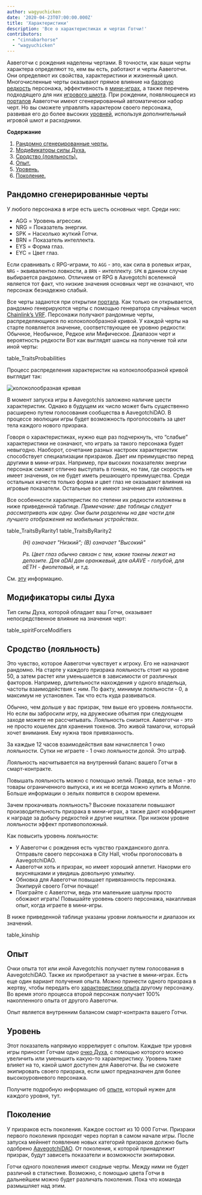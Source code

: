 ```yaml
---
author: wagyuchicken
date: '2020-04-23T07:00:00.000Z'
title: 'Характеристики'
description: 'Все о характеристиках и чертах Готчи!'
contributors:
  - "cinnabarhorse"
  - "wagyuchicken"
---
```


Аавеготчи с рождения наделены чертами. В точности, как ваши черты характера определяют то, кем вы есть, работают и черты Аавеготчи. Они определяют их свойства, характеристики и жизненный цикл. Многочисленные черты оказывают прямое влияние на [базовую редкость](/rarity-farming#base-rarity-score) персонажа, эффективность в [мини-играх](/minigames), а также перечень подходящего для них [игрового шмота](/wearables). При рождении, появляющиеся из [порталов](/portals) Аавеготчи имеют сгенерированный автоматически набор черт. Но вы сможете управлять характером своего персонажа, развивая его до более высоких <a href=#level>уровней</a>, используя дополнительный игровой шмот и расходники. 

<div class="contentsBox">

**Содержание**

<ol>
<li><a href=#randomly-generated-traits>Рандомно сгенерированные черты. </a></li>
<li><a href=#spirit-force-trait-modifiers>Модификаторы силы Духа.</a></li>
<li><a href=#kinship>Сродство (лояльность).</a></li>
<li><a href=#experience>Опыт.</a></li>
<li><a href=#level>Уровень.</a></li>
<li><a href=#haunt>Поколение.</a></li>
</ol>

</div>

## Рандомно сгенерированные черты
У любого персонажа в игре есть шесть основных черт. Среди них:

* AGG = Уровень агрессии.
* NRG = Показатель энергии.
* SPK = Насколько жуткий Готчи.
* BRN = Показатель интеллекта.
* EYS = Форма глаз.
* EYC = Цвет глаз.

Если сравнивать с RPG-играми, то `AGG` - это, как сила в ролевых играх, `NRG` - эквивалентно ловкости, а `BRN` - интеллекту. `SPK` в данном случае выбирается рандомно. Отличием от RPG в Aavegotchi вселенной является тот факт, что низкие значения основных черт не означают, что персонаж безнадежно слабый.

Все черты задаются при открытии [портала](/portals). Как только он открывается, рандомно генерируются черты с помощью генератора случайных чисел [Chainlink’s VRF](/glossary#chainlink-vrf). Персонажи получают рандомные черты, распределяющиеся по колоколообразной кривой. У каждой черты на старте появляется значение, соответствующее ее уровню редкости: Обычное, Необычное, Редкое или Мифическое. Диапазон черт и вероятность редкости Вот как выглядят шансы на получение той или иной черты:

table_TraitsProbabilities

Процесс распределения характеристик на колоколообразной кривой выглядит так:

<img class="bodyImage" src="/traits/bell_curve.png" alt = "колоколообразная кривая" />

В момент запуска игры в Aavegotchis заложено наличие шести характеристик. Однако в будущем их число может быть существенно расширено путем голосования сообщества в AavegotchiDAO. В процессе эволюции игры будет возможность проголосовать за цвет тела каждого нового призрака.

Говоря о характеристиках, нужно еще раз подчеркнуть, что “слабые” характеристики не означают, что играть за такого персонажа будет невыгодно. Наоборот, сочетание разных настроек характеристик способствует специализации призраков. Дает им преимущество перед другими в мини-играх. Например, при высоких показателях энергии персонаж сможет отлично выступать в гонках, но там, где скорость не имеет значения, он не будет иметь решающего преимущества. Среди остальных качеств только форма и цвет глаз не оказывают влияния на игровые показатели. Остальные все имеют значение для геймплея.

Все особенности характеристик по степени их редкости изложены в ниже приведенной таблице. *Примечание: две таблицы следует рассматривать как одну. Они были разделены на две части для лучшего отображения на мобильных устройствах*.

table_TraitsByRarity1 table_TraitsByRarity2
<p style="margin-left: 3.0em"><i> (Н) означает "Низкий"; (В) означает "Высокий" </i></p>
<p style="margin-left: 3.0em"><i> Ps. Цвет глаз обычно связан с тем, какие токены лежат на депозите. Для aDAI дан оранжевый, для aAAVE - голубой, для aETH - фиолетовый, и т.д. </i></p>

См. [эту](/eye-shape) информацию.

## Модификаторы силы Духа

Тип силы Духа, которой обладает ваш Готчи, оказывает непосредственное влияние на значения черт:

table_spiritForceModifiers

## Сродство (лояльность)
Это чувство, которое Аавеготчи чувствует к игроку. Его не назначают рандомно. На старте у каждого призрака лояльность стоит на уровне 50, а затем растет или уменьшается в зависимости от различных факторов. Например, длительности нахождения у одного владельца, частоты взаимодействия с ним. По факту, минимум лояльности - 0, а максимум не установлен. Так что есть куда развиваться.

Обычно, чем дольше у вас призрак, тем выше его уровень лояльности. Но если вы забросили игру, на дружеские объятия при следующем заходе можете не рассчитывать. Лояльность снизится. Аавеготчи - это не просто кошелек для хранения токенов. Это живой тамагочи, который хочет внимания. Ему нужна твоя привязанность.

За каждые 12 часов взаимодействия вам начисляется 1 очко лояльности. Сутки не играете - 1 очко лояльности долой. Это штраф.

Лояльность насчитывается на внутренний баланс вашего Готчи в смарт-контракте.

Повышать лояльность можно с помощью зелий. Правда, все зелья - это товары ограниченного выпуска, и их не всегда можно купить в Молле. Больше информации о зельях появится в скором времени.

Зачем прокачивать лояльность? Высокие показатели повышают производительность призрака в мини-играх, а также дают коэффициент к награде за добычу редкостей и другие ништяки. При низком уровне лояльности эффект противоположный.

Как повысить уровень лояльности:

* У Аавеготчи с рождения есть чувство гражданского долга. Отправьте своего персонажа в City Hall, чтобы проголосовать в AavegotchiDAO.
* Аавеготчи хоть и призрак, но имеет хороший аппетит. Накорми его вкусняшками и увидишь довольную ухмылку.
* Обновка для Аавеготчи повышает привязанность персонажа. Экипируй своего Готчи почаще!
* Поиграйте с Аавеготчи, ведь эти маленькие шалуны просто обожают играть! Повышайте уровень своего персонажа, накапливая опыт, когда играете в мини-игры.

В ниже приведенной таблице указаны уровни лояльности и диапазон их значений.

table_kinship


## Опыт
Очки опыта тот или иной Aavegotchis получает путем голосования в AavegotchiDAO. Также их приобретают за участие в мини-играх. Есть еще один вариант получения опыта. Можно принести одного призрака в жертву, чтобы передать его [характеристики опыта](/atokens) другому персонажу. Во время этого процесса второй персонаж получает 100% накопленного опыта от другого Аавеготчи.

Опыт является внутренним балансом смарт-контракта вашего Готчи.

## Уровень
Этот показатель напрямую коррелирует с опытом. Каждые три уровня игры приносят Готчам одно [очко Духа](/glossary#spirit-point), с помощью которого можно увеличить или уменьшить какую-то характеристику. Уровень таже влияет на то, какой шмот доступен для Аавеготчи. Вы не сможете экипировать своего призрака, если шмот предназначен для более высокоуровневого персонажа.

Получите подробную информацию об [опыте](/xp), который нужен для каждого уровня, тут.

## Поколение
У призраков есть поколения. Каждое состоит из 10 000 Готчи. Призраки первого поколения проходят через портал в самом начале игры. После запуска мейннет появление новых категорий призраков должно быть одобрено [AavegotchiDAO](/dao). От поколения, к которой принадлежит призрак, будут зависеть показатели и возможности экипировки.

Готчи одного поколения имеют сходные черты. Между ними не будет различий в статистике. Возможно, с помощью цвета Готчи в дальнейшем можно будет различать поколения. Пока что команда размышляет над этим.